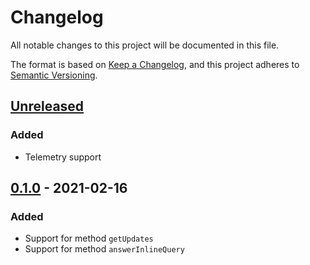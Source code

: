 # Changelog
All notable changes to this project will be documented in this file.

The format is based on [Keep a Changelog](https://keepachangelog.com/en/1.0.0/),
and this project adheres to [Semantic Versioning](https://semver.org/spec/v2.0.0.html).

## [Unreleased]

### Added

- Telemetry support

## [0.1.0] - 2021-02-16

### Added

- Support for method `getUpdates`
- Support for method `answerInlineQuery`

[Unreleased]: https://github.com/thiamsantos/telegramex/compare/v0.1.0...HEAD
[0.1.0]: https://github.com/thiamsantos/telegramex/releases/tag/v0.1.0
